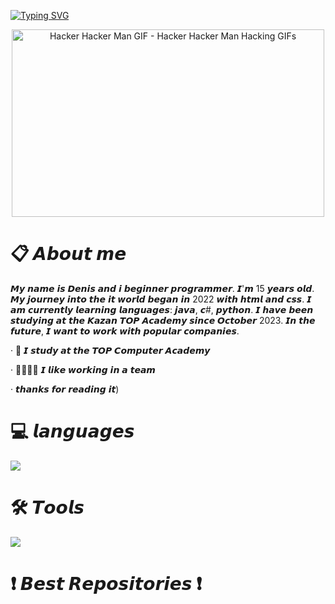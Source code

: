 [![Typing SVG](https://readme-typing-svg.herokuapp.com?font=Fira+Code&pause=1000&color=8D09F7&random=false&width=435&lines=Hi%2C+I'm+Fenton;I+am+a+beginner+programmer;That's+the+end+of+it)](https://git.io/typing-svg)
<div align="center">
<img src="https://media1.tenor.com/m/5ry-200hErMAAAAd/hacker-hacker-man.gif" width="500" height="300" alt="Hacker Hacker Man GIF - Hacker Hacker Man Hacking GIFs" style="max-width: 833px;">
</div>

 # 📋 𝘼𝙗𝙤𝙪𝙩 𝙢𝙚
   𝙈𝙮 𝙣𝙖𝙢𝙚 𝙞𝙨 𝘿𝙚𝙣𝙞𝙨 𝙖𝙣𝙙 𝙞 𝙗𝙚𝙜𝙞𝙣𝙣𝙚𝙧 𝙥𝙧𝙤𝙜𝙧𝙖𝙢𝙢𝙚𝙧. 𝙄'𝙢 15 𝙮𝙚𝙖𝙧𝙨 𝙤𝙡𝙙. 
   𝙈𝙮 𝙟𝙤𝙪𝙧𝙣𝙚𝙮 𝙞𝙣𝙩𝙤 𝙩𝙝𝙚 𝙞𝙩 𝙬𝙤𝙧𝙡𝙙 𝙗𝙚𝙜𝙖𝙣 𝙞𝙣 2022 𝙬𝙞𝙩𝙝 𝙝𝙩𝙢𝙡 𝙖𝙣𝙙 𝙘𝙨𝙨.
   𝙄 𝙖𝙢 𝙘𝙪𝙧𝙧𝙚𝙣𝙩𝙡𝙮 𝙡𝙚𝙖𝙧𝙣𝙞𝙣𝙜 𝙡𝙖𝙣𝙜𝙪𝙖𝙜𝙚𝙨: 𝙟𝙖𝙫𝙖, 𝙘#, 𝙥𝙮𝙩𝙝𝙤𝙣.
   𝙄 𝙝𝙖𝙫𝙚 𝙗𝙚𝙚𝙣 𝙨𝙩𝙪𝙙𝙮𝙞𝙣𝙜 𝙖𝙩 𝙩𝙝𝙚 𝙆𝙖𝙯𝙖𝙣 𝙏𝙊𝙋 𝘼𝙘𝙖𝙙𝙚𝙢𝙮 𝙨𝙞𝙣𝙘𝙚 𝙊𝙘𝙩𝙤𝙗𝙚𝙧 2023.
   𝙄𝙣 𝙩𝙝𝙚 𝙛𝙪𝙩𝙪𝙧𝙚, 𝙄 𝙬𝙖𝙣𝙩 𝙩𝙤 𝙬𝙤𝙧𝙠 𝙬𝙞𝙩𝙝 𝙥𝙤𝙥𝙪𝙡𝙖𝙧 𝙘𝙤𝙢𝙥𝙖𝙣𝙞𝙚𝙨. 
 
 · 📖 𝙄 𝙨𝙩𝙪𝙙𝙮 𝙖𝙩 𝙩𝙝𝙚 𝙏𝙊𝙋 𝘾𝙤𝙢𝙥𝙪𝙩𝙚𝙧 𝘼𝙘𝙖𝙙𝙚𝙢𝙮 

 · 🙍‍♂️🙍‍♂️ 𝙄 𝙡𝙞𝙠𝙚 𝙬𝙤𝙧𝙠𝙞𝙣𝙜 𝙞𝙣 𝙖 𝙩𝙚𝙖𝙢 

 · 𝙩𝙝𝙖𝙣𝙠𝙨 𝙛𝙤𝙧 𝙧𝙚𝙖𝙙𝙞𝙣𝙜 𝙞𝙩)
 
#  💻 𝙡𝙖𝙣𝙜𝙪𝙖𝙜𝙚𝙨

<img src="https://skillicons.dev/icons?i=cpp,cs,html,css,github" />

#  🛠️ 𝙏𝙤𝙤𝙡𝙨  

<img src="https://skillicons.dev/icons?i=dotnet,vscode,linux,pycharm,visualstudio" />

#  ❗ 𝘽𝙚𝙨𝙩 𝙍𝙚𝙥𝙤𝙨𝙞𝙩𝙤𝙧𝙞𝙚𝙨 ❗









